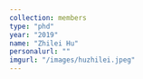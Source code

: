 ```yaml
---
collection: members
type: "phd"
year: "2019"
name: "Zhilei Hu"
personalurl: ""
imgurl: "/images/huzhilei.jpeg"
---
```


